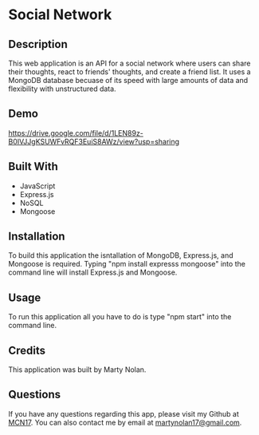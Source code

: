 # Social Network

## Description
This web application is an API for a social network where users can share their thoughts, react to friends' thoughts, and create a friend list. It uses a MongoDB database becuase of its speed with large amounts of data and flexibility with unstructured data.

## Demo
https://drive.google.com/file/d/1LEN89z-B0IVJJgKSUWFvRQF3EuiS8AWz/view?usp=sharing

## Built With
* JavaScript
* Express.js
* NoSQL
* Mongoose

## Installation
To build this application the isntallation of MongoDB, Express.js, and Mongoose is required. Typing "npm install expresss mongoose" into the command line will install Express.js and Mongoose.

## Usage
To run this application all you have to do is type "npm start" into the command line.

## Credits
This application was built by Marty Nolan.

## Questions
If you have any questions regarding this app, please visit my Github at [MCN17](https://github.com/MCN17). You can also contact me by email at       martynolan17@gmail.com.
